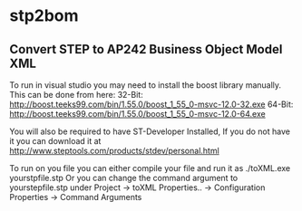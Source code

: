 stp2bom
=======

Convert STEP to AP242 Business Object Model XML
--

To run in visual studio you may need to install the boost library manually. This can be done from here:
32-Bit: http://boost.teeks99.com/bin/1.55.0/boost_1_55_0-msvc-12.0-32.exe
64-Bit: http://boost.teeks99.com/bin/1.55.0/boost_1_55_0-msvc-12.0-64.exe

You will also be required to have ST-Developer Installed, If you do not have it you can download it at 
http://www.steptools.com/products/stdev/personal.html

To run on you file you can either compile your file and run it as ./toXML.exe yourstpfile.stp
Or you can change the command argument to yourstepfile.stp under 
Project -> toXML Properties.. -> Configuration Properties -> Command Arguments

